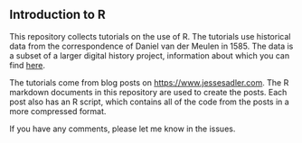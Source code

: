 ## Introduction to R

This repository collects tutorials on the use of R. The tutorials use historical data from the correspondence of Daniel van der Meulen in 1585. The data is a subset of a larger digital history project, information about which you can find [here](https://jessesadler.com/project/dvdm-correspondence/).

The tutorials come from blog posts on https://www.jessesadler.com. The R markdown documents in this repository are used to create the posts. Each post also has an R script, which contains all of the code from the posts in a more compressed format.

If you have any comments, please let me know in the issues.